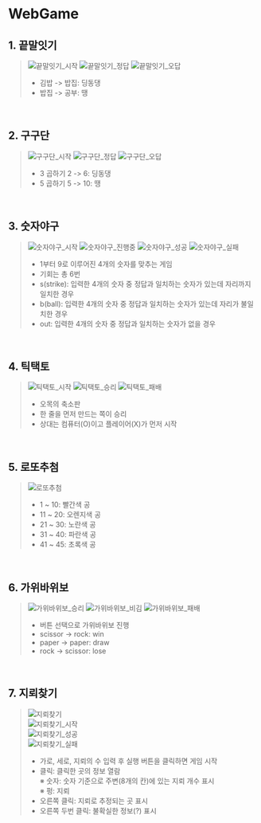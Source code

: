 # WebGame

## 1. 끝말잇기
> ![끝말잇기_시작](./result_image/끝말잇기.png)
> ![끝말잇기_정답](./result_image/끝말잇기_정답.png)
> ![끝말잇기_오답](./result_image/끝말잇기_오답.png)  
> * 김밥 -> 밥집: 딩동댕  
> * 밥집 -> 공부: 땡
<br/>

## 2. 구구단
> ![구구단_시작](./result_image/구구단.png)
> ![구구단_정답](./result_image/구구단_정답.png)
> ![구구단_오답](./result_image/구구단_오답.png)  
> * 3 곱하기 2 -> 6: 딩동댕
> * 5 곱하기 5 -> 10: 땡
<br/>

## 3. 숫자야구
> ![숫자야구_시작](./result_image/숫자야구.png)
> ![숫자야구_진행중](./result_image/숫자야구_진행중.png)
> ![숫자야구_성공](./result_image/숫자야구_성공.png)
> ![숫자야구_실패](./result_image/숫자야구_실패.png)  
> * 1부터 9로 이루어진 4개의 숫자를 맞추는 게임  
> * 기회는 총 6번  
> * s(strike): 입력한 4개의 숫자 중 정답과 일치하는 숫자가 있는데 자리까지 일치한 경우  
> * b(ball): 입력한 4개의 숫자 중 정답과 일치하는 숫자가 있는데 자리가 불일치한 경우  
> * out: 입력한 4개의 숫자 중 정답과 일치하는 숫자가 없을 경우  
<br/>

## 4. 틱택토
> ![틱택토_시작](./result_image/틱택토.png)
> ![틱택토_승리](./result_image/틱택토_승리.png)
> ![틱택토_패배](./result_image/틱택토_패배.png)  
> * 오목의 축소판  
> * 한 줄을 먼저 만드는 쪽이 승리  
> * 상대는 컴퓨터(O)이고 플레이어(X)가 먼저 시작  
<br/>


## 5. 로또추첨
> ![로또추첨](./result_image/로또추첨.png)  
> * 1 ~  10: 빨간색 공  
> * 11 ~  20: 오렌지색 공  
> * 21 ~  30: 노란색 공  
> * 31 ~  40: 파란색 공  
> * 41 ~  45: 초록색 공  
<br/>

## 6. 가위바위보
> ![가위바위보_승리](./result_image/가위바위보_승리.png)
> ![가위바위보_비김](./result_image/가위바위보_비김.png)
> ![가위바위보_패배](./result_image/가위바위보_패배.png)  
> * 버튼 선택으로 가위바위보 진행  
> * scissor -> rock: win  
> * paper -> paper: draw  
> * rock -> scissor: lose  
<br/>

## 7. 지뢰찾기
> ![지뢰찾기](./result_image/지뢰찾기.png)  
> ![지뢰찾기_시작](./result_image/지뢰찾기_시작.png)  
> ![지뢰찾기_성공](./result_image/지뢰찾기_성공.png)  
> ![지뢰찾기_실패](./result_image/지뢰찾기_실패.png)  
> * 가로, 세로, 지뢰의 수 입력 후 실행 버튼을 클릭하면 게임 시작  
> * 클릭: 클릭한 곳의 정보 열람  
> ※ 숫자: 숫자 기준으로 주변(8개의 칸)에 있는 지뢰 개수 표시  
> ※ 펑: 지뢰  
> * 오른쪽 클릭: 지뢰로 추정되는 곳 표시  
> * 오른쪽 두번 클릭: 불확실한 정보(?) 표시  
